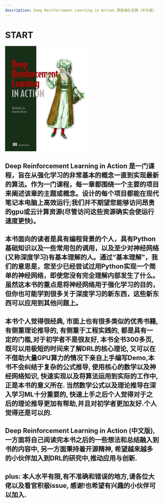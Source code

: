 ```yaml
---
description: Deep Reinforcement Learning in Action 深度强化实践（中文版）
---
```


# START

![](.gitbook/assets/image%20%281%29.png)

## Deep Reinforcement Learning in Action 是一门课程，旨在从强化学习的非常基本的概念一直到实现最新的算法。作为一门课程，每一章都围绕一个主要的项目来阐述该章的主题或概念。设计的每个项目都能在现代笔记本电脑上高效运行;我们并不期望您能够访问昂贵的gpu或云计算资源\(尽管访问这些资源确实会使运行速度更快\)。

## 本书面向的读者是具有编程背景的个人，具有Python基础知识以及一些常用包的调用，以及至少对神经网络\(又称深度学习\)有基本理解的人。通过“基本理解”，我们的意思是，您至少已经尝试过用Python实现一个简单的神经网络，即使您没有完全理解内部发生了什么。虽然这本书的重点是将神经网络用于强化学习的目的，但你也可能学到很多关于深度学习的新东西，这些新东西可以应用到其他问题上。

## 本书个人觉得很经典, 市面上也有很多类似的优秀书籍, 有侧重理论推导的, 有侧重于工程实践的, 都是具有一定的门槛,对于初学者不是很友好, 本书全书300多页, 既可以用极短的时间来了解DRL的核心理论, 又可以在不借助大量GPU算力的情况下亲自上手编写Demo,本书不会纠结于复杂的公式推导, 使用核心的数学以及神经网络知识, 快速实现以及将算法运用到实际的工作中, 正是本书的意义所在. 当然数学公式以及理论推导在深入学习ML十分重要的, 快速上手之后个人觉得对于之后的理论推导更加有帮助,并且对初学者更加友好.个人觉得还是可以的. 

## Deep Reinforcement Learning in Action \(中文版\), 一方面将自己阅读完本书之后的一些想法和总结融入到书的内容中, 另一方面秉持着开源精神, 希望越来越多的小伙伴加入到DRL的研究中,推动应用与创新.

## plus: 本人水平有限,有不准确和错误的地方,请各位大佬以及看官积极issue, 感谢!也希望有兴趣的小伙伴可以加入.





